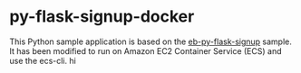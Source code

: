 # py-flask-signup-docker
This Python sample application is based on the [eb-py-flask-signup](https://github.com/awslabs/eb-py-flask-signup) sample. 
It has been modified to run on Amazon EC2 Container Service (ECS) and use the ecs-cli.
hi
